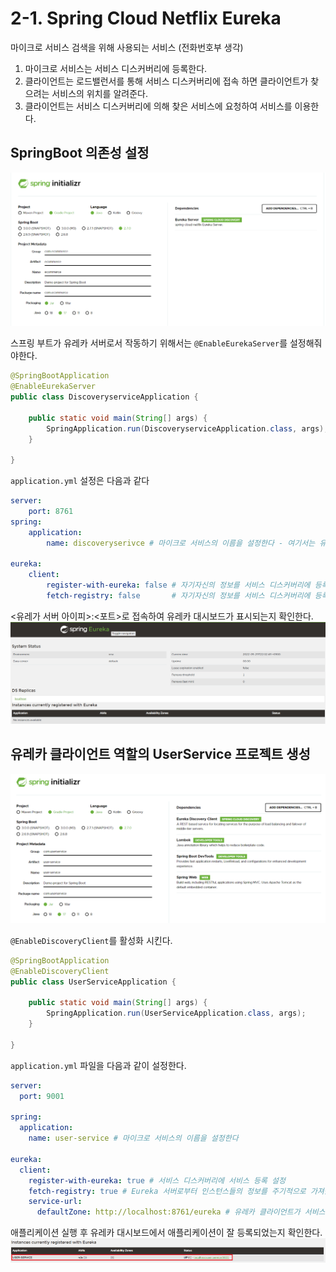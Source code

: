 # 2-1. Spring Cloud Netflix Eureka  
마이크로 서비스 검색을 위해 사용되는 서비스 (전화번호부 생각)  
  
1. 마이크로 서비스는 서비스 디스커버리에 등록한다.  
2. 클라이언트는 로드밸런서를 통해 서비스 디스커버리에 접속 하면 클라이언트가 찾으려는 서비스의 위치를 알려준다.  
3. 클라이언트는 서비스 디스커버리에 의해 찾은 서비스에 요청하여 서비스를 이용한다.  

## SpringBoot 의존성 설정
![.](./img/1.png)  

스프링 부트가 유레카 서버로서 작동하기 위해서는 `@EnableEurekaServer`를 설정해줘야한다.
```java
@SpringBootApplication
@EnableEurekaServer
public class DiscoveryserviceApplication {

    public static void main(String[] args) {
        SpringApplication.run(DiscoveryserviceApplication.class, args);
    }

}
```

`application.yml` 설정은 다음과 같다
```yml
server:
    port: 8761
spring:
    application:
        name: discoveryserivce # 마이크로 서비스의 이름을 설정한다 - 여기서는 유레카 서비스의 이름

eureka:
    client:
        register-with-eureka: false # 자기자신의 정보를 서비스 디스커버리에 등록하지 않도록 설정
        fetch-registry: false       # 자기자신의 정보를 서비스 디스커버리에 등록하지 않도록 설정
```

<유레가 서버 아이피>:<포트>로 접속하여 유레카 대시보드가 표시되는지 확인한다.
![.](./img/2.png)  

## 유레카 클라이언트 역할의 UserService 프로젝트 생성
![.](./img/3.png)  

`@EnableDiscoveryClient`를 활성화 시킨다.
```java
@SpringBootApplication
@EnableDiscoveryClient
public class UserServiceApplication {

	public static void main(String[] args) {
        SpringApplication.run(UserServiceApplication.class, args);
	}

}
```

`application.yml` 파일을 다음과 같이 설정한다.
```yml
server:
  port: 9001

spring:
  application:
    name: user-service # 마이크로 서비스의 이름을 설정한다

eureka:
  client:
    register-with-eureka: true # 서비스 디스커버리에 서비스 등록 설정
    fetch-registry: true # Eureka 서버로부터 인스턴스들의 정보를 주기적으로 가져올 것인지 설정하는 속성
    service-url: 
      defaultZone: http://localhost:8761/eureka # 유레카 클라이언트가 서비스를 등록할 서버 주소 
```

애플리케이션 실행 후 유레카 대시보드에서 애플리케이션이 잘 등록되었는지 확인한다.
![.](./img/4.png)  